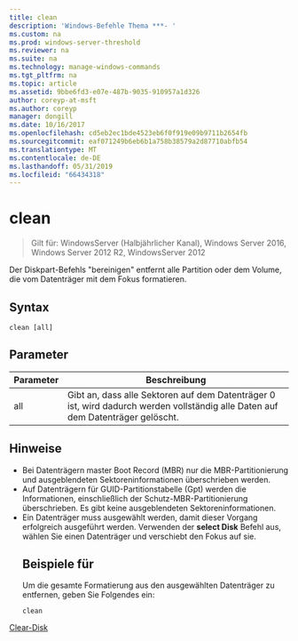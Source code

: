 ```yaml
---
title: clean
description: 'Windows-Befehle Thema ***- '
ms.custom: na
ms.prod: windows-server-threshold
ms.reviewer: na
ms.suite: na
ms.technology: manage-windows-commands
ms.tgt_pltfrm: na
ms.topic: article
ms.assetid: 9bbe6fd3-e07e-487b-9035-910957a1d326
author: coreyp-at-msft
ms.author: coreyp
manager: dongill
ms.date: 10/16/2017
ms.openlocfilehash: cd5eb2ec1bde4523eb6f0f919e09b9711b2654fb
ms.sourcegitcommit: eaf071249b6eb6b1a758b38579a2d87710abfb54
ms.translationtype: MT
ms.contentlocale: de-DE
ms.lasthandoff: 05/31/2019
ms.locfileid: "66434318"
---
```

# <a name="clean"></a>clean

>Gilt für: WindowsServer (Halbjährlicher Kanal), Windows Server 2016, Windows Server 2012 R2, WindowsServer 2012

Der Diskpart-Befehls "bereinigen" entfernt alle Partition oder dem Volume, die vom Datenträger mit dem Fokus formatieren.
## <a name="syntax"></a>Syntax
```
clean [all]
```
## <a name="parameters"></a>Parameter

| Parameter |                                                        Beschreibung                                                        |
|-----------|---------------------------------------------------------------------------------------------------------------------------|
|    all    | Gibt an, dass alle Sektoren auf dem Datenträger 0 ist, wird dadurch werden vollständig alle Daten auf dem Datenträger gelöscht. |

## <a name="remarks"></a>Hinweise
- Bei Datenträgern master Boot Record (MBR) nur die MBR-Partitionierung und ausgeblendeten Sektoreninformationen überschrieben werden.
- Auf Datenträgern für GUID-Partitionstabelle (Gpt) werden die Informationen, einschließlich der Schutz-MBR-Partitionierung überschrieben. Es gibt keine ausgeblendeten Sektoreninformationen.
- Ein Datenträger muss ausgewählt werden, damit dieser Vorgang erfolgreich ausgeführt werden. Verwenden der **select Disk** Befehl aus, wählen Sie einen Datenträger und verschiebt den Fokus auf sie.
  ## <a name="BKMK_examples"></a>Beispiele für
  Um die gesamte Formatierung aus den ausgewählten Datenträger zu entfernen, geben Sie Folgendes ein:
  ```
  clean
  ```

[Clear-Disk](https://technet.microsoft.com/library/hh848661.aspx)
